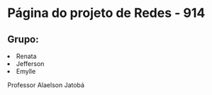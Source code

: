 <h1>Página do projeto de Redes - 914</h1>
<h2>Grupo: </h2>
<li>Renata</li>
<li>Jefferson</li>
<li>Emylle</li>
<p>Professor Alaelson Jatobá</p>

